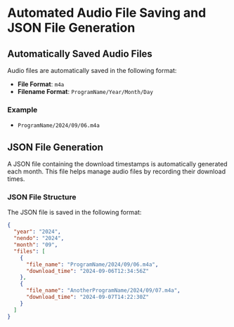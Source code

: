 # Automated Audio File Saving and JSON File Generation

## Automatically Saved Audio Files

Audio files are automatically saved in the following format:

- **File Format**: `m4a`
- **Filename Format**: `ProgramName/Year/Month/Day`

### Example

- `ProgramName/2024/09/06.m4a`

## JSON File Generation

A JSON file containing the download timestamps is automatically generated each month. This file helps manage audio files by recording their download times.

### JSON File Structure

The JSON file is saved in the following format:

```json
{
  "year": "2024",
  "nendo": "2024",
  "month": "09",
  "files": [
    {
      "file_name": "ProgramName/2024/09/06.m4a",
      "download_time": "2024-09-06T12:34:56Z"
    },
    {
      "file_name": "AnotherProgramName/2024/09/07.m4a",
      "download_time": "2024-09-07T14:22:30Z"
    }
  ]
}
```
